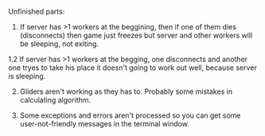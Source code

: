 Unfinished parts:

1. If server has >1 workers at the beggining, then if one of them dies
(disconnects) then game just freezes but server and other workers will be sleeping, not exiting.

1.2 If server has >1 workers at the begging, one disconnects and another one tryes to take his place it
doesn't going to work out well, because server is sleeping.

2. Gliders aren't working as they has to. Probably some mistakes in calculating algorithm.

3. Some exceptions and errors aren't processed so you can get some user-not-friendly messages
 in the terminal window.